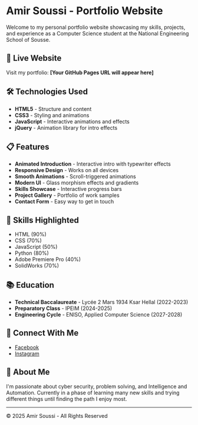 # Amir Soussi - Portfolio Website

Welcome to my personal portfolio website showcasing my skills, projects, and experience as a Computer Science student at the National Engineering School of Sousse.

## 🚀 Live Website

Visit my portfolio: **[Your GitHub Pages URL will appear here]**

## 🛠️ Technologies Used

- **HTML5** - Structure and content
- **CSS3** - Styling and animations
- **JavaScript** - Interactive animations and effects
- **jQuery** - Animation library for intro effects

## 📋 Features

- **Animated Introduction** - Interactive intro with typewriter effects
- **Responsive Design** - Works on all devices
- **Smooth Animations** - Scroll-triggered animations
- **Modern UI** - Glass morphism effects and gradients
- **Skills Showcase** - Interactive progress bars
- **Project Gallery** - Portfolio of work samples
- **Contact Form** - Easy way to get in touch

## 🎯 Skills Highlighted

- HTML (90%)
- CSS (70%)
- JavaScript (50%)
- Python (80%)
- Adobe Premiere Pro (40%)
- SolidWorks (70%)

## 📚 Education

- **Technical Baccalaureate** - Lycée 2 Mars 1934 Ksar Hellal (2022-2023)
- **Preparatory Class** - IPEIM (2024-2025)
- **Engineering Cycle** - ENISO, Applied Computer Science (2027-2028)

## 🔗 Connect With Me

- [Facebook](https://www.facebook.com/share/16mk66A3WP/)
- [Instagram](https://www.instagram.com/amir_soussi/)

## 📝 About Me

I'm passionate about cyber security, problem solving, and Intelligence and Automation. Currently in a phase of learning many new skills and trying different things until finding the path I enjoy most.

---

©️ 2025 Amir Soussi - All Rights Reserved
